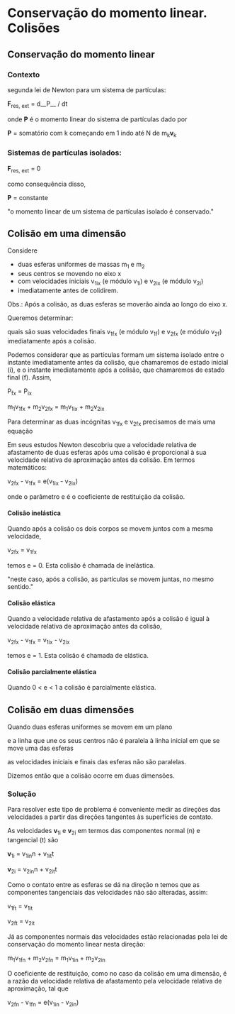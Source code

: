 # Conservação do momento linear. Colisões

## Conservação do momento linear

### Contexto

segunda lei de Newton para um sistema de partículas:

__F__<sub>res, ext</sub> = d__P__ / dt

onde __P__ é o momento linear do sistema de partículas dado por

__P__ = somatório com k começando em 1 indo até N de m<sub>k</sub>__v__<sub>k</sub>

### Sistemas de partículas isolados:

__F__<sub>res, ext</sub> = 0

como consequência disso,

__P__ = constante

"o momento linear de um sistema de partículas isolado é conservado."

## Colisão em uma dimensão

Considere

- duas esferas uniformes de massas m<sub>1</sub> e m<sub>2</sub>
- seus centros se movendo no eixo x
- com velocidades iniciais v<sub>1ix</sub> (e módulo v<sub>1i</sub>) e v<sub>2ix</sub> (e módulo v<sub>2i</sub>)
- imediatamente antes de colidirem.

Obs.: Após a colisão, as duas esferas se moverão ainda ao longo do eixo x.

Queremos determinar:

quais são suas velocidades finais v<sub>1fx</sub> (e módulo v<sub>1f</sub>) e v<sub>2fx</sub> (e módulo v<sub>2f</sub>) imediatamente após a colisão.



Podemos considerar que as partículas formam um sistema isolado entre o instante imediatamente antes da colisão, que chamaremos de estado inicial (i), e o instante imediatamente após a colisão, que chamaremos de estado final (f). Assim,

P<sub>fx</sub> = P<sub>ix</sub>

m<sub>1</sub>v<sub>1fx</sub> + m<sub>2</sub>v<sub>2fx</sub> = m<sub>1</sub>v<sub>1ix</sub> + m<sub>2</sub>v<sub>2ix</sub>

Para determinar as duas incógnitas v<sub>1fx</sub> e v<sub>2fx</sub> precisamos de mais uma equação

Em seus estudos Newton descobriu que a velocidade relativa de afastamento de duas esferas após uma colisão é proporcional à sua velocidade relativa de aproximação antes da colisão. Em termos matemáticos:

v<sub>2fx</sub> - v<sub>1fx</sub> = e(v<sub>1ix</sub> - v<sub>2ix</sub>)

onde o parâmetro e é o coeficiente de restituição da colisão.

#### Colisão inelástica

Quando após a colisão os dois corpos se movem juntos com a mesma velocidade,

v<sub>2fx</sub> = v<sub>1fx</sub>

temos e = 0. Esta colisão é chamada de inelástica.

"neste caso, após a colisão, as partículas se movem juntas, no mesmo sentido."

#### Colisão elástica

Quando a velocidade relativa de afastamento após a colisão é igual à velocidade relativa de aproximação antes da colisão,

v<sub>2fx</sub> - v<sub>1fx</sub> = v<sub>1ix</sub> - v<sub>2ix</sub>

temos e = 1. Esta colisão é chamada de elástica.

#### Colisão parcialmente elástica

Quando 0 < e < 1 a colisão é parcialmente elástica.

## Colisão em duas dimensões

Quando duas esferas uniformes se movem em um plano

e a linha que une os seus centros não é paralela à linha inicial em que se move uma das esferas

as velocidades iniciais e finais das esferas não são paralelas.

Dizemos então que a colisão ocorre em duas dimensões.

### Solução

Para resolver este tipo de problema é conveniente medir as direções das velocidades a partir das direções tangentes às superfícies de contato.

As velocidades __v__<sub>1i</sub> e __v__<sub>2i</sub> em termos das componentes normal (n) e tangencial (t) são

__v__<sub>1i</sub> = v<sub>1in</sub>n + v<sub>1it</sub>t

__v__<sub>2i</sub> = v<sub>2in</sub>n + v<sub>2it</sub>t

Como o contato entre as esferas se dá na direção n temos que as componentes tangenciais das velocidades não são alteradas, assim:

v<sub>1ft</sub> = v<sub>1it</sub>

v<sub>2ft</sub> = v<sub>2it</sub>

Já as componentes normais das velocidades estão relacionadas pela lei de conservação do momento linear nesta direção:

m<sub>1</sub>v<sub>1fn</sub> + m<sub>2</sub>v<sub>2fn</sub> = m<sub>1</sub>v<sub>1in</sub> + m<sub>2</sub>v<sub>2in</sub>

O coeficiente de restituição, como no caso da colisão em uma dimensão, é a razão da velocidade relativa de afastamento pela velocidade relativa de aproximação, tal que

v<sub>2fn</sub> - v<sub>1fn</sub> = e(v<sub>1in</sub> - v<sub>2in</sub>)

